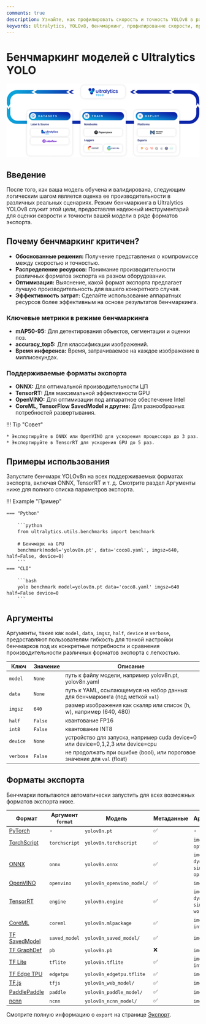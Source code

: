 ```yaml
---
comments: true
description: Узнайте, как профилировать скорость и точность YOLOv8 в различных форматах экспорта; получите информацию о метриках mAP50-95, accuracy_top5 и др.
keywords: Ultralytics, YOLOv8, бенчмаркинг, профилирование скорости, профилирование точности, mAP50-95, accuracy_top5, ONNX, OpenVINO, TensorRT, форматы экспорта YOLO
---
```


# Бенчмаркинг моделей с Ultralytics YOLO

<img width="1024" src="https://github.com/ultralytics/assets/raw/main/yolov8/banner-integrations.png" alt="Экосистема и интеграции Ultralytics YOLO">

## Введение

После того, как ваша модель обучена и валидирована, следующим логическим шагом является оценка ее производительности в различных реальных сценариях. Режим бенчмаркинга в Ultralytics YOLOv8 служит этой цели, предоставляя надежный инструментарий для оценки скорости и точности вашей модели в ряде форматов экспорта.

## Почему бенчмаркинг критичен?

- **Обоснованные решения:** Получение представления о компромиссе между скоростью и точностью.
- **Распределение ресурсов:** Понимание производительности различных форматов экспорта на разном оборудовании.
- **Оптимизация:** Выяснение, какой формат экспорта предлагает лучшую производительность для вашего конкретного случая.
- **Эффективность затрат:** Сделайте использование аппаратных ресурсов более эффективным на основе результатов бенчмаркинга.

### Ключевые метрики в режиме бенчмаркинга

- **mAP50-95:** Для детектирования объектов, сегментации и оценки поз.
- **accuracy_top5:** Для классификации изображений.
- **Время инференса:** Время, затрачиваемое на каждое изображение в миллисекундах.

### Поддерживаемые форматы экспорта

- **ONNX:** Для оптимальной производительности ЦП
- **TensorRT:** Для максимальной эффективности GPU
- **OpenVINO:** Для оптимизации под аппаратное обеспечение Intel
- **CoreML, TensorFlow SavedModel и другие:** Для разнообразных потребностей развертывания.

!!! Tip "Совет"

    * Экспортируйте в ONNX или OpenVINO для ускорения процессора до 3 раз.
    * Экспортируйте в TensorRT для ускорения GPU до 5 раз.

## Примеры использования

Запустите бенчмарк YOLOv8n на всех поддерживаемых форматах экспорта, включая ONNX, TensorRT и т. д. Смотрите раздел Аргументы ниже для полного списка параметров экспорта.

!!! Example "Пример"

    === "Python"

        ```python
        from ultralytics.utils.benchmarks import benchmark

        # Бенчмарк на GPU
        benchmark(model='yolov8n.pt', data='coco8.yaml', imgsz=640, half=False, device=0)
        ```
    === "CLI"

        ```bash
        yolo benchmark model=yolov8n.pt data='coco8.yaml' imgsz=640 half=False device=0
        ```

## Аргументы

Аргументы, такие как `model`, `data`, `imgsz`, `half`, `device` и `verbose`, предоставляют пользователям гибкость для тонкой настройки бенчмарков под их конкретные потребности и сравнения производительности различных форматов экспорта с легкостью.

| Ключ      | Значение | Описание                                                                         |
|-----------|----------|----------------------------------------------------------------------------------|
| `model`   | `None`   | путь к файлу модели, например yolov8n.pt, yolov8n.yaml                           |
| `data`    | `None`   | путь к YAML, ссылающемуся на набор данных для бенчмаркинга (под меткой `val`)    |
| `imgsz`   | `640`    | размер изображения как скаляр или список (h, w), например (640, 480)             |
| `half`    | `False`  | квантование FP16                                                                 |
| `int8`    | `False`  | квантование INT8                                                                 |
| `device`  | `None`   | устройство для запуска, например cuda device=0 или device=0,1,2,3 или device=cpu |
| `verbose` | `False`  | не продолжать при ошибке (bool), или пороговое значение для `val` (float)        |

## Форматы экспорта

Бенчмарки попытаются автоматически запустить для всех возможных форматов экспорта ниже.

| Формат                                                             | Аргумент `format` | Модель                    | Метаданные | Аргументы                                           |
|--------------------------------------------------------------------|-------------------|---------------------------|------------|-----------------------------------------------------|
| [PyTorch](https://pytorch.org/)                                    | -                 | `yolov8n.pt`              | ✅          | -                                                   |
| [TorchScript](https://pytorch.org/docs/stable/jit.html)            | `torchscript`     | `yolov8n.torchscript`     | ✅          | `imgsz`, `optimize`                                 |
| [ONNX](https://onnx.ai/)                                           | `onnx`            | `yolov8n.onnx`            | ✅          | `imgsz`, `half`, `dynamic`, `simplify`, `opset`     |
| [OpenVINO](https://docs.openvino.ai/latest/index.html)             | `openvino`        | `yolov8n_openvino_model/` | ✅          | `imgsz`, `half`                                     |
| [TensorRT](https://developer.nvidia.com/tensorrt)                  | `engine`          | `yolov8n.engine`          | ✅          | `imgsz`, `half`, `dynamic`, `simplify`, `workspace` |
| [CoreML](https://github.com/apple/coremltools)                     | `coreml`          | `yolov8n.mlpackage`       | ✅          | `imgsz`, `half`, `int8`, `nms`                      |
| [TF SavedModel](https://www.tensorflow.org/guide/saved_model)      | `saved_model`     | `yolov8n_saved_model/`    | ✅          | `imgsz`, `keras`                                    |
| [TF GraphDef](https://www.tensorflow.org/api_docs/python/tf/Graph) | `pb`              | `yolov8n.pb`              | ❌          | `imgsz`                                             |
| [TF Lite](https://www.tensorflow.org/lite)                         | `tflite`          | `yolov8n.tflite`          | ✅          | `imgsz`, `half`, `int8`                             |
| [TF Edge TPU](https://coral.ai/docs/edgetpu/models-intro/)         | `edgetpu`         | `yolov8n_edgetpu.tflite`  | ✅          | `imgsz`                                             |
| [TF.js](https://www.tensorflow.org/js)                             | `tfjs`            | `yolov8n_web_model/`      | ✅          | `imgsz`                                             |
| [PaddlePaddle](https://github.com/PaddlePaddle)                    | `paddle`          | `yolov8n_paddle_model/`   | ✅          | `imgsz`                                             |
| [ncnn](https://github.com/Tencent/ncnn)                            | `ncnn`            | `yolov8n_ncnn_model/`     | ✅          | `imgsz`, `half`                                     |

Смотрите полную информацию о `export` на странице [Экспорт](https://docs.ultralytics.com/modes/export/).
